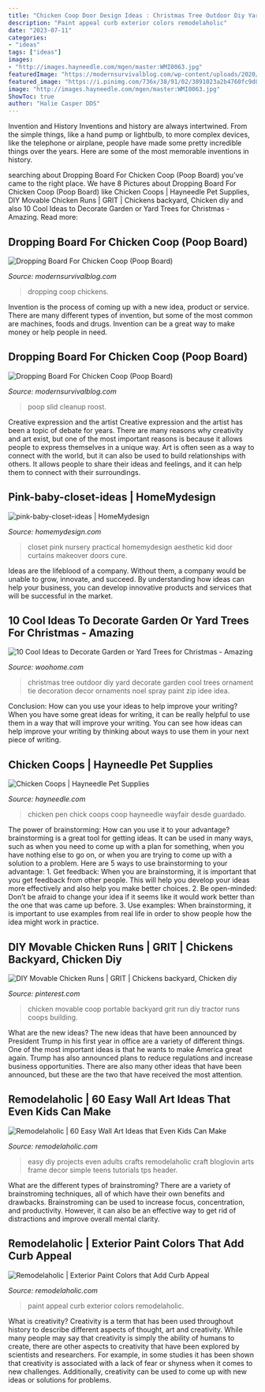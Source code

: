```yaml
---
title: "Chicken Coop Door Design Ideas : Christmas Tree Outdoor Diy Yard Decorate Garden Cool Trees Ornament Tie Decoration Decor Ornaments Noel Spray Paint Zip Idee Idea"
description: "Paint appeal curb exterior colors remodelaholic"
date: "2023-07-11"
categories:
- "ideas"
tags: ["ideas"]
images:
- "http://images.hayneedle.com/mgen/master:WMI0063.jpg"
featuredImage: "https://modernsurvivalblog.com/wp-content/uploads/2020/05/dropping-board-for-chicken-coop.jpg"
featured_image: "https://i.pinimg.com/736x/38/91/02/3891023a2b4760fc9d821f1994a3de20.jpg"
image: "http://images.hayneedle.com/mgen/master:WMI0063.jpg"
ShowToc: true
author: "Halie Casper DDS"
---
```



Invention and History
Inventions and history are always intertwined. From the simple things, like a hand pump or lightbulb, to more complex devices, like the telephone or airplane, people have made some pretty incredible things over the years. Here are some of the most memorable inventions in history.

	

		
searching about Dropping Board For Chicken Coop (Poop Board) you've came to the right place. We have 8 Pictures about Dropping Board For Chicken Coop (Poop Board) like Chicken Coops | Hayneedle Pet Supplies, DIY Movable Chicken Runs | GRIT | Chickens backyard, Chicken diy and also 10 Cool Ideas to Decorate Garden or Yard Trees for Christmas - Amazing. Read more:
		
    
## Dropping Board For Chicken Coop (Poop Board)

<img loading=lazy src="https://modernsurvivalblog.com/wp-content/uploads/2020/05/dropping-board-for-chicken-coop.jpg" onerror="this.onerror=null;this.src='https://tse1.mm.bing.net/th?id=OIP.bq2uqIQTCrtnQIeHfy8eUgHaEl&amp;pid=15.1';" alt="Dropping Board For Chicken Coop (Poop Board)">

_Source: modernsurvivalblog.com_

>dropping coop chickens. 

	

Invention is the process of coming up with a new idea, product or service. There are many different types of invention, but some of the most common are machines, foods and drugs. Invention can be a great way to make money or help people in need.

    
## Dropping Board For Chicken Coop (Poop Board)

<img loading=lazy src="https://modernsurvivalblog.com/wp-content/uploads/2020/05/chicken-coop-poop-board.jpg" onerror="this.onerror=null;this.src='https://tse1.mm.bing.net/th?id=OIP.1xt3ShLynfq2CAvbkkoDAgHaEl&amp;pid=15.1';" alt="Dropping Board For Chicken Coop (Poop Board)">

_Source: modernsurvivalblog.com_

>poop slid cleanup roost. 

	

Creative expression and the artist
Creative expression and the artist has been a topic of debate for years. There are many reasons why creativity and art exist, but one of the most important reasons is because it allows people to express themselves in a unique way. Art is often seen as a way to connect with the world, but it can also be used to build relationships with others. It allows people to share their ideas and feelings, and it can help them to connect with their surroundings.

    
## Pink-baby-closet-ideas | HomeMydesign

<img loading=lazy src="https://homemydesign.com/wp-content/uploads/2014/02/pink-baby-closet-ideas.jpg" onerror="this.onerror=null;this.src='https://tse1.mm.bing.net/th?id=OIP.N7AG5ZdiDPhiOZQfF5SXPgHaJP&amp;pid=15.1';" alt="pink-baby-closet-ideas | HomeMydesign">

_Source: homemydesign.com_

>closet pink nursery practical homemydesign aesthetic kid door curtains makeover doors cure. 

	

Ideas are the lifeblood of a company. Without them, a company would be unable to grow, innovate, and succeed. By understanding how ideas can help your business, you can develop innovative products and services that will be successful in the market.

    
## 10 Cool Ideas To Decorate Garden Or Yard Trees For Christmas - Amazing

<img loading=lazy src="http://www.woohome.com/wp-content/uploads/2016/12/decorate-outdoor-tree-this-christmas-06.jpg" onerror="this.onerror=null;this.src='https://tse2.mm.bing.net/th?id=OIP._RNd4oHxSsUN4kJ8j8BAKAHaSd&amp;pid=15.1';" alt="10 Cool Ideas to Decorate Garden or Yard Trees for Christmas - Amazing">

_Source: woohome.com_

>christmas tree outdoor diy yard decorate garden cool trees ornament tie decoration decor ornaments noel spray paint zip idee idea. 

	

Conclusion: How can you use your ideas to help improve your writing?
When you have some great ideas for writing, it can be really helpful to use them in a way that will improve your writing. You can see how ideas can help improve your writing by thinking about ways to use them in your next piece of writing.

    
## Chicken Coops | Hayneedle Pet Supplies

<img loading=lazy src="http://images.hayneedle.com/mgen/master:WMI0063.jpg" onerror="this.onerror=null;this.src='https://tse4.mm.bing.net/th?id=OIP.bFrOONhyhvu-6NoyG0YuLwHaHa&amp;pid=15.1';" alt="Chicken Coops | Hayneedle Pet Supplies">

_Source: hayneedle.com_

>chicken pen chick coops coop hayneedle wayfair desde guardado. 

	

The power of brainstorming: How can you use it to your advantage?
brainstorming is a great tool for getting ideas. It can be used in many ways, such as when you need to come up with a plan for something, when you have nothing else to go on, or when you are trying to come up with a solution to a problem. Here are 5 ways to use brainstorming to your advantage: 1. Get feedback: When you are brainstorming, it is important that you get feedback from other people. This will help you develop your ideas more effectively and also help you make better choices. 2. Be open-minded: Don’t be afraid to change your idea if it seems like it would work better than the one that was came up before. 3. Use examples: When brainstorming, it is important to use examples from real life in order to show people how the idea might work in practice. 
    
## DIY Movable Chicken Runs | GRIT | Chickens Backyard, Chicken Diy

<img loading=lazy src="https://i.pinimg.com/736x/38/91/02/3891023a2b4760fc9d821f1994a3de20.jpg" onerror="this.onerror=null;this.src='https://tse1.mm.bing.net/th?id=OIP.9wCi5_FFvzzxliM6In61qQHaHa&amp;pid=15.1';" alt="DIY Movable Chicken Runs | GRIT | Chickens backyard, Chicken diy">

_Source: pinterest.com_

>chicken movable coop portable backyard grit run diy tractor runs coops building. 

	

What are the new ideas?
The new ideas that have been announced by President Trump in his first year in office are a variety of different things. One of the most important ideas is that he wants to make America great again. Trump has also announced plans to reduce regulations and increase business opportunities. There are also many other ideas that have been announced, but these are the two that have received the most attention.

    
## Remodelaholic | 60 Easy Wall Art Ideas That Even Kids Can Make

<img loading=lazy src="http://www.remodelaholic.com/wp-content/uploads/2015/07/Frameworthy-DIY-Art-Projects-and-Tutorials-even-kids-can-do-these.jpg" onerror="this.onerror=null;this.src='https://tse4.mm.bing.net/th?id=OIP.95rqedq5bZyVRT1m8ddtdQHaMs&amp;pid=15.1';" alt="Remodelaholic | 60 Easy Wall Art Ideas that Even Kids Can Make">

_Source: remodelaholic.com_

>easy diy projects even adults crafts remodelaholic craft bloglovin arts frame decor simple teens tutorials tps header. 

	

What are the different types of brainstroming?
There are a variety of brainstroming techniques, all of which have their own benefits and drawbacks. Brainstroming can be used to increase focus, concentration, and productivity. However, it can also be an effective way to get rid of distractions and improve overall mental clarity.

    
## Remodelaholic | Exterior Paint Colors That Add Curb Appeal

<img loading=lazy src="https://i1.wp.com/www.remodelaholic.com/wp-content/uploads/2016/07/paint-curb-appeal-feat.jpg?fit=825%2C600&amp;ssl=1" onerror="this.onerror=null;this.src='https://tse1.mm.bing.net/th?id=OIP.3w9hNCtAlrdVdQJMxgezggHaFY&amp;pid=15.1';" alt="Remodelaholic | Exterior Paint Colors that Add Curb Appeal">

_Source: remodelaholic.com_

>paint appeal curb exterior colors remodelaholic. 

	

What is creativity?
Creativity is a term that has been used throughout history to describe different aspects of thought, art and creativity. While many people may say that creativity is simply the ability of humans to create, there are other aspects to creativity that have been explored by scientists and researchers. For example, in some studies it has been shown that creativity is associated with a lack of fear or shyness when it comes to new challenges. Additionally, creativity can be used to come up with new ideas or solutions for problems.

